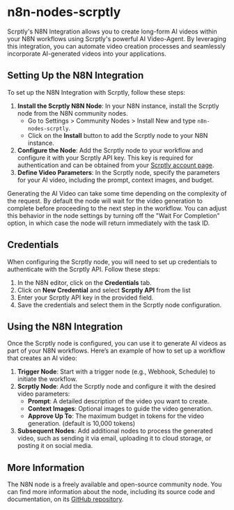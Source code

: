 # n8n-nodes-scrptly
Scrptly's N8N Integration allows you to create long-form AI videos within your N8N workflows using Scrptly's powerful AI Video-Agent. By leveraging this integration, you can automate video creation processes and seamlessly incorporate AI-generated videos into your applications.

## Setting Up the N8N Integration
To set up the N8N Integration with Scrptly, follow these steps:
1. **Install the Scrptly N8N Node**: In your N8N instance, install the Scrptly node from the N8N community nodes.
	- Go to Settings > Community Nodes > Install New and type `n8n-nodes-scrptly`.
	- Click on the **Install** button to add the Scrptly node to your N8N instance.
2. **Configure the Node**: Add the Scrptly node to your workflow and configure it with your Scrptly API key. This key is required for authentication and can be obtained from your [Scrptly account page](https://scrptly.com/account).
3. **Define Video Parameters**: In the Scrptly node, specify the parameters for your AI video, including the prompt, context images, and budget.

Generating the AI Video can take some time depending on the complexity of the request. By default the node will wait for the video generation to complete before proceeding to the next step in the workflow. You can adjust this behavior in the node settings by turning off the "Wait For Completion" option, in which case the node will return immediately with the task ID.

## Credentials
When configuring the Scrptly node, you will need to set up credentials to authenticate with the Scrptly API. Follow these steps:
1. In the N8N editor, click on the **Credentials** tab.
2. Click on **New Credential** and select **Scrptly API** from the list
3. Enter your Scrptly API key in the provided field.
4. Save the credentials and select them in the Scrptly node configuration.

## Using the N8N Integration
Once the Scrptly node is configured, you can use it to generate AI videos as part of your N8N workflows. Here’s an example of how to set up a workflow that creates an AI video:
1. **Trigger Node**: Start with a trigger node (e.g., Webhook, Schedule) to initiate the workflow.
2. **Scrptly Node**: Add the Scrptly node and configure it with the desired video parameters:
	- **Prompt**: A detailed description of the video you want to create.
	- **Context Images**: Optional images to guide the video generation.
	- **Approve Up To**: The maximum budget in tokens for the video generation. (default is 10,000 tokens)
3. **Subsequent Nodes**: Add additional nodes to process the generated video, such as sending it via email, uploading it to cloud storage, or posting it on social media.

## More Information
The N8N node is a freely available and open-source community node. You can find more information about the node, including its source code and documentation, on its [GitHub repository](https://github.com/ybouane/n8n-nodes-scrptly).